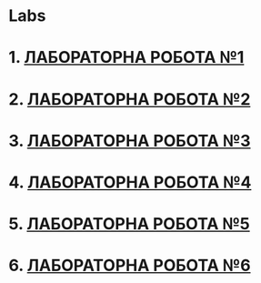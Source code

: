 # Labs
# 1. [ЛАБОРАТОРНА РОБОТА №1](https://github.com/RSosnovskyi/Rostyslav-IT22/tree/master/lab1)
# 2. [ЛАБОРАТОРНА РОБОТА №2](https://github.com/RSosnovskyi/Rostyslav-IT22/tree/master/lab_2)
# 3. [ЛАБОРАТОРНА РОБОТА №3](https://github.com/RSosnovskyi/Rostyslav-IT22/tree/master/lab3)
# 4. [ЛАБОРАТОРНА РОБОТА №4](https://github.com/RSosnovskyi/Rostyslav-IT22/tree/master/lab4)
# 5. [ЛАБОРАТОРНА РОБОТА №5](https://github.com/RSosnovskyi/Rostyslav-IT22/tree/master/lab5)
# 6. [ЛАБОРАТОРНА РОБОТА №6](https://github.com/RSosnovskyi/Rostyslav-IT22/tree/master/lab6)





